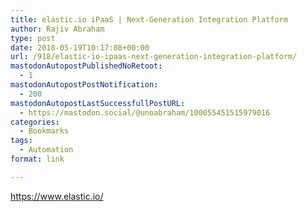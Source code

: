 ```yaml
---
title: elastic.io iPaaS | Next-Generation Integration Platform
author: Rajiv Abraham
type: post
date: 2018-05-19T10:17:08+00:00
url: /918/elastic-io-ipaas-next-generation-integration-platform/
mastodonAutopostPublishedNoRetoot:
  - 1
mastodonAutopostPostNotification:
  - 200
mastodonAutopostLastSuccessfullPostURL:
  - https://mastodon.social/@unoabraham/100055451515979016
categories:
  - Bookmarks
tags:
  - Automation
format: link

---
```

<https://www.elastic.io/>